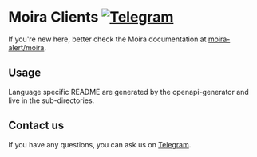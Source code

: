 # Moira Clients [![Telegram](https://img.shields.io/badge/telegram-join%20chat-3796cd.svg)](https://t.me/moira_alert)

If you're new here, better check the Moira documentation at [moira-alert/moira](https://github.com/moira-alert/moira/blob/master/README.md).

## Usage

Language specific README are generated by the openapi-generator and live in the sub-directories.

## Contact us

If you have any questions, you can ask us on [Telegram](https://t.me/moira_alert).
